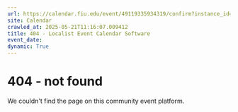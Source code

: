 ```yaml
---
url: https://calendar.fiu.edu/event/49119335934319/confirm?instance_id=49119335935344&return=https%3A%2F%2Fcalendar.fiu.edu%2Fmarc
site: Calendar
crawled_at: 2025-05-21T11:16:07.009412
title: 404 - Localist Event Calendar Software
event_date: 
dynamic: True
---
```


# 404 - not found
We couldn't find the page on this community event platform.
